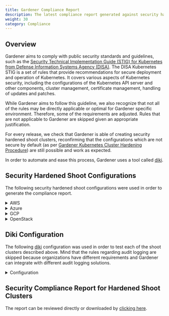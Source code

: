 ```yaml
---
title: Gardener Compliance Report
description: The latest compliance report generated against security hardened shoot clusters
weight: 30
category: Compliance
---
```


## Overview

Gardener aims to comply with public security standards and guidelines, such as the [Security Technical Implementation Guide (STIG) for Kubernetes from Defense Information Systems Agency (DISA)](https://public.cyber.mil/stigs/). The DISA Kubernetes STIG is a set of rules that provide recommendations for secure deployment and operation of Kubernetes. It covers various aspects of Kubernetes security, including the configurations of the Kubernetes API server and other components, cluster management, certificate management, handling of updates and patches.

While Gardener aims to follow this guideline, we also recognize that not all of the rules may be directly applicable or optimal for Gardener specific environment. Therefore, some of the requirements are adjusted. Rules that are not applicable to Gardener are skipped given an appropriate justification.

For every release, we check that Gardener is able of creating security hardened shoot clusters, reconfirming that the configurations which are not secure by default (as per [Gardener Kubernetes Cluster Hardening Procedure](https://gardener.cloud/docs/guides/security-and-compliance/kubernetes-hardening/)) are still possible and work as expected.

In order to automate and ease this process, Gardener uses a tool called [diki](https://github.com/gardener/diki).

## Security Hardened Shoot Configurations

The following security hardened shoot configurations were used in order to generate the compliance report.

<details>
<summary>AWS</summary>
<pre><code>
kind: Shoot
apiVersion: core.gardener.cloud/v1beta1
metadata:
  name: aws
spec:
  cloudProfileName: aws
  kubernetes:
    kubeAPIServer:
      admissionPlugins:
        - name: PodSecurity
          config:
            apiVersion: pod-security.admission.config.k8s.io/v1beta1
            kind: PodSecurityConfiguration
            defaults:
              enforce: baseline
              audit: baseline
              warn: baseline
          disabled: false
      auditConfig:
        auditPolicy:
          configMapRef:
            name: audit-policy
    version: "1.28"
    enableStaticTokenKubeconfig: false
  networking:
    type: calico
    pods: 100.64.0.0/12
    nodes: 10.180.0.0/16
    services: 100.104.0.0/13
    ipFamilies:
      - IPv4
  provider:
    type: aws
    controlPlaneConfig:
      apiVersion: aws.provider.extensions.gardener.cloud/v1alpha1
      kind: ControlPlaneConfig
    infrastructureConfig:
      apiVersion: aws.provider.extensions.gardener.cloud/v1alpha1
      kind: InfrastructureConfig
      networks:
        vpc:
          cidr: 10.180.0.0/16
        zones:
          - internal: 10.180.48.0/20
            name: eu-west-1c
            public: 10.180.32.0/20
            workers: 10.180.0.0/19
    workers:
      - cri:
          name: containerd
        name: worker-kkfk1
        machine:
          type: m5.large
          image:
            name: gardenlinux
          architecture: amd64
        maximum: 2
        minimum: 2
        maxSurge: 1
        maxUnavailable: 0
        volume:
          type: gp3
          size: 50Gi
        zones:
          - eu-west-1c
    workersSettings:
      sshAccess:
        enabled: false
  purpose: evaluation
  region: eu-west-1
  secretBindingName: secretBindingName
</code></pre>
</details>
<details>
<summary>Azure</summary>
<pre><code>
kind: Shoot
apiVersion: core.gardener.cloud/v1beta1
metadata:
  name: azure
spec:
  cloudProfileName: az
  kubernetes:
    kubeAPIServer:
      admissionPlugins:
        - name: PodSecurity
          config:
            apiVersion: pod-security.admission.config.k8s.io/v1beta1
            kind: PodSecurityConfiguration
            defaults:
              enforce: baseline
              audit: baseline
              warn: baseline
          disabled: false
      auditConfig:
        auditPolicy:
          configMapRef:
            name: audit-policy
    version: "1.28"
    enableStaticTokenKubeconfig: false
  networking:
    type: calico
    pods: 100.64.0.0/12
    nodes: 10.180.0.0/16
    services: 100.104.0.0/13
    ipFamilies:
      - IPv4
  provider:
    type: azure
    controlPlaneConfig:
      apiVersion: azure.provider.extensions.gardener.cloud/v1alpha1
      kind: ControlPlaneConfig
    infrastructureConfig:
      apiVersion: azure.provider.extensions.gardener.cloud/v1alpha1
      kind: InfrastructureConfig
      networks:
        vnet:
          cidr: 10.180.0.0/16
        workers: 10.180.0.0/16
      zoned: true
    workers:
      - cri:
          name: containerd
        name: worker-g7p4p
        machine:
          type: Standard_A4_v2
          image:
            name: gardenlinux
          architecture: amd64
        maximum: 2
        minimum: 2
        maxSurge: 1
        maxUnavailable: 0
        volume:
          type: StandardSSD_LRS
          size: 50Gi
        zones:
          - '3'
    workersSettings:
      sshAccess:
        enabled: false
  purpose: evaluation
  region: westeurope
  secretBindingName: secretBindingName
</code></pre>
</details>
<details>
<summary>GCP</summary>
<pre><code>
kind: Shoot
apiVersion: core.gardener.cloud/v1beta1
metadata:
  name: gcp
spec:
  cloudProfileName: gcp
  kubernetes:
    kubeAPIServer:
      admissionPlugins:
        - name: PodSecurity
          config:
            apiVersion: pod-security.admission.config.k8s.io/v1beta1
            kind: PodSecurityConfiguration
            defaults:
              enforce: baseline
              audit: baseline
              warn: baseline
          disabled: false
      auditConfig:
        auditPolicy:
          configMapRef:
            name: audit-policy
    version: "1.28"
    enableStaticTokenKubeconfig: false
  networking:
    type: calico
    pods: 100.64.0.0/12
    nodes: 10.180.0.0/16
    services: 100.104.0.0/13
    ipFamilies:
      - IPv4
  provider:
    type: gcp
    controlPlaneConfig:
      apiVersion: gcp.provider.extensions.gardener.cloud/v1alpha1
      kind: ControlPlaneConfig
      zone: europe-west1-b
    infrastructureConfig:
      apiVersion: gcp.provider.extensions.gardener.cloud/v1alpha1
      kind: InfrastructureConfig
      networks:
        workers: 10.180.0.0/16
    workers:
      - cri:
          name: containerd
        name: worker-bex82
        machine:
          type: n1-standard-2
          image:
            name: gardenlinux
          architecture: amd64
        maximum: 2
        minimum: 2
        maxSurge: 1
        maxUnavailable: 0
        volume:
          type: pd-balanced
          size: 50Gi
        zones:
          - europe-west1-b
    workersSettings:
      sshAccess:
        enabled: false
  purpose: evaluation
  region: europe-west1
  secretBindingName: secretBindingName
</code></pre>
</details>
<details>
<summary>OpenStack</summary>
<pre><code>
kind: Shoot
apiVersion: core.gardener.cloud/v1beta1
metadata:
  name: openstack
spec:
  cloudProfileName: converged-cloud-cp
  kubernetes:
    kubeAPIServer:
      admissionPlugins:
        - name: PodSecurity
          config:
            apiVersion: pod-security.admission.config.k8s.io/v1beta1
            kind: PodSecurityConfiguration
            defaults:
              enforce: baseline
              audit: baseline
              warn: baseline
          disabled: false
      auditConfig:
        auditPolicy:
          configMapRef:
            name: audit-policy
    version: "1.28"
    enableStaticTokenKubeconfig: false
  networking:
    type: calico
    pods: 100.64.0.0/12
    nodes: 10.180.0.0/16
    services: 100.104.0.0/13
    ipFamilies:
      - IPv4
  provider:
    type: openstack
    controlPlaneConfig:
      apiVersion: openstack.provider.extensions.gardener.cloud/v1alpha1
      kind: ControlPlaneConfig
      loadBalancerProvider: f5
    infrastructureConfig:
      apiVersion: openstack.provider.extensions.gardener.cloud/v1alpha1
      kind: InfrastructureConfig
      networks:
        workers: 10.180.0.0/16
      floatingPoolName: FloatingIP-external-cp
    workers:
      - cri:
          name: containerd
        name: worker-dqty2
        machine:
          type: g_c2_m4
          image:
            name: gardenlinux
          architecture: amd64
        maximum: 2
        minimum: 2
        maxSurge: 1
        maxUnavailable: 0
        zones:
          - eu-de-1b
    workersSettings:
      sshAccess:
        enabled: false
  purpose: evaluation
  region: eu-de-1
  secretBindingName: secretBindingName
</code></pre>
</details>

## Diki Configuration

The following [diki](https://github.com/gardener/diki) configuration was used in order to test each of the shoot clusters described above. Mind that the rules regarding audit logging are skipped because organizations have different requirements and Gardener can integrate with different audit logging solutions.

<details>
<summary>Configuration</summary>
<pre><code>
metadata: ...
providers:
- id: gardener
  name: Gardener
  metadata: ...
  args: ...
  rulesets:
  - id: disa-kubernetes-stig
    name: DISA Kubernetes Security Technical Implementation Guide
    version: v1r11
    args:
      maxRetries: 5
    ruleOptions:
    - ruleID: "242402"
      skip:
        enabled: true
        justification: "Gardener can integrate with different audit logging solutions"
    - ruleID: "242403"
      skip:
        enabled: true
        justification: "Gardener can integrate with different audit logging solutions"
    - ruleID: "242414"
      args:
        acceptedPods:
        - podMatchLabels:
            k8s-app: node-local-dns
          namespaceMatchLabels:
            kubernetes.io/metadata.name: kube-system
          justification: "node local dns requires port 53 in order to operate properly"
          ports:
          - 53
    - ruleID: "242445"
      args:
        expectedFileOwner:
          users: ["0", "65532"]
          groups: ["0", "65532"]
    - ruleID: "242446"
      args:
        expectedFileOwner:
          users: ["0", "65532"]
          groups: ["0", "65532"]
    - ruleID: "242451"
      args:
        expectedFileOwner:
          users: ["0", "65532"]
          groups: ["0", "65532"]
    - ruleID: "242462"
      skip:
        enabled: true
        justification: "Gardener can integrate with different audit logging solutions"
    - ruleID: "242463"
      skip:
        enabled: true
        justification: "Gardener can integrate with different audit logging solutions"
    - ruleID: "242464"
      skip:
        enabled: true
        justification: "Gardener can integrate with different audit logging solutions"
    - ruleID: "245543"
      args:
        acceptedTokens:
        - user: "health-check"
          uid: "health-check"
    - ruleID: "254800"
      args:
        minPodSecurityLevel: "baseline"
output:
  minStatus: Passed
</code></pre>
</details>

## Security Compliance Report for Hardened Shoot Clusters

The report can be reviewed directly or downloaded by <a href='./hardened_shoots_report.md' download>clicking here</a>.



